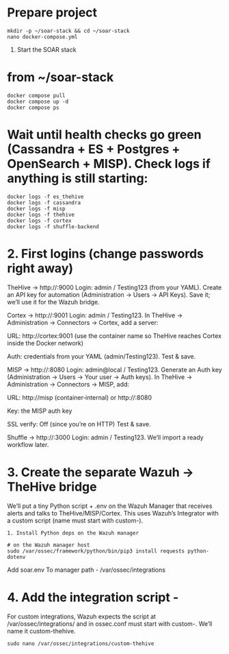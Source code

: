 # Prepare project

```
mkdir -p ~/soar-stack && cd ~/soar-stack
nano docker-compose.yml
```

1. Start the SOAR stack

# from ~/soar-stack
```
docker compose pull
docker compose up -d
docker compose ps
```
# Wait until health checks go green (Cassandra + ES + Postgres + OpenSearch + MISP). Check logs if anything is still starting:

```
docker logs -f es_thehive
docker logs -f cassandra
docker logs -f misp
docker logs -f thehive
docker logs -f cortex
docker logs -f shuffle-backend
```

# 2. First logins (change passwords right away)

TheHive → http://<host>:9000
Login: admin / Testing123 (from your YAML). Create an API key for automation (Administration → Users → API Keys). Save it; we’ll use it for the Wazuh bridge.

Cortex → http://<host>:9001
Login: admin / Testing123. In TheHive → Administration → Connectors → Cortex, add a server:

URL: http://cortex:9001 (use the container name so TheHive reaches Cortex inside the Docker network)

Auth: credentials from your YAML (admin/Testing123). Test & save.

MISP → http://<host>:8080
Login: admin@local / Testing123. Generate an Auth key (Administration → Users → Your user → Auth keys).
In TheHive → Administration → Connectors → MISP, add:

URL: http://misp (container‑internal) or http://<host>:8080

Key: the MISP auth key

SSL verify: Off (since you’re on HTTP)
Test & save.

Shuffle → http://<host>:3000
Login: admin / Testing123. We’ll import a ready workflow later.


# 3. Create the separate Wazuh → TheHive bridge

We’ll put a tiny Python script + .env on the Wazuh Manager that receives alerts and talks to TheHive/MISP/Cortex. This uses Wazuh’s Integrator with a custom script (name must start with custom-).

    1. Install Python deps on the Wazuh manager
    
    # on the Wazuh manager host
    sudo /var/ossec/framework/python/bin/pip3 install requests python-dotenv
    

Add soar.env To manager path - /var/ossec/integrations

# 4. Add the integration script -
For custom integrations, Wazuh expects the script at /var/ossec/integrations/<name> and <name> in ossec.conf must start with custom-. We’ll name it custom-thehive.

    sudo nano /var/ossec/integrations/custom-thehive

    



    

